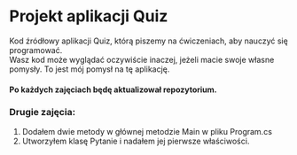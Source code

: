 # Projekt aplikacji Quiz
Kod źródłowy aplikacji Quiz, którą piszemy na ćwiczeniach, aby nauczyć się programować.  
Wasz kod może wyglądać oczywiście inaczej, jeżeli macie swoje własne pomysły. 
To jest mój pomysł na tę aplikację.

#### Po każdych zajęciach będę aktualizował repozytorium.

### Drugie zajęcia:
1. Dodałem dwie metody w głównej metodzie Main w pliku Program.cs
2. Utworzyłem klasę Pytanie i nadałem jej pierwsze właściwości.
